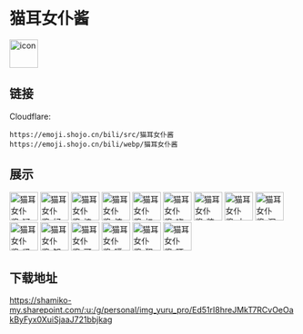 # 猫耳女仆酱
<img src="https://emoji.shojo.cn/bili/src/猫耳女仆酱/icon.png" width="50" height="50" alt="icon">

## 链接
Cloudflare:
```
https://emoji.shojo.cn/bili/src/猫耳女仆酱
https://emoji.shojo.cn/bili/webp/猫耳女仆酱
```
## 展示
<img src="https://emoji.shojo.cn/bili/src/猫耳女仆酱/猫耳女仆酱-疑惑.png" width="50" height="50" alt="猫耳女仆酱-疑惑">
<img src="https://emoji.shojo.cn/bili/src/猫耳女仆酱/猫耳女仆酱-好.png" width="50" height="50" alt="猫耳女仆酱-好">
<img src="https://emoji.shojo.cn/bili/src/猫耳女仆酱/猫耳女仆酱-摔倒.png" width="50" height="50" alt="猫耳女仆酱-摔倒">
<img src="https://emoji.shojo.cn/bili/src/猫耳女仆酱/猫耳女仆酱-惊吓.png" width="50" height="50" alt="猫耳女仆酱-惊吓">
<img src="https://emoji.shojo.cn/bili/src/猫耳女仆酱/猫耳女仆酱-扫兴.png" width="50" height="50" alt="猫耳女仆酱-扫兴">
<img src="https://emoji.shojo.cn/bili/src/猫耳女仆酱/猫耳女仆酱-吃惊.png" width="50" height="50" alt="猫耳女仆酱-吃惊">
<img src="https://emoji.shojo.cn/bili/src/猫耳女仆酱/猫耳女仆酱-装傻.png" width="50" height="50" alt="猫耳女仆酱-装傻">
<img src="https://emoji.shojo.cn/bili/src/猫耳女仆酱/猫耳女仆酱-大哭.png" width="50" height="50" alt="猫耳女仆酱-大哭">
<img src="https://emoji.shojo.cn/bili/src/猫耳女仆酱/猫耳女仆酱-沉思.png" width="50" height="50" alt="猫耳女仆酱-沉思">
<img src="https://emoji.shojo.cn/bili/src/猫耳女仆酱/猫耳女仆酱-紧张.png" width="50" height="50" alt="猫耳女仆酱-紧张">
<img src="https://emoji.shojo.cn/bili/src/猫耳女仆酱/猫耳女仆酱-知识增加.png" width="50" height="50" alt="猫耳女仆酱-知识增加">
<img src="https://emoji.shojo.cn/bili/src/猫耳女仆酱/猫耳女仆酱-可爱.png" width="50" height="50" alt="猫耳女仆酱-可爱">
<img src="https://emoji.shojo.cn/bili/src/猫耳女仆酱/猫耳女仆酱-噗噗.png" width="50" height="50" alt="猫耳女仆酱-噗噗">
<img src="https://emoji.shojo.cn/bili/src/猫耳女仆酱/猫耳女仆酱-犯困.png" width="50" height="50" alt="猫耳女仆酱-犯困">
<img src="https://emoji.shojo.cn/bili/src/猫耳女仆酱/猫耳女仆酱-晒猫猫.png" width="50" height="50" alt="猫耳女仆酱-晒猫猫">

## 下载地址

https://shamiko-my.sharepoint.com/:u:/g/personal/img_yuru_pro/Ed51rI8hreJMkT7RCvOeOakByFyx0XuiSjaaJ721bbjkag